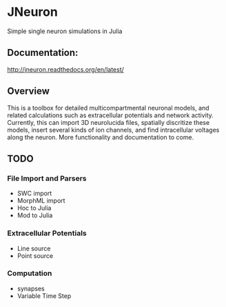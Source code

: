 # JNeuron
Simple single neuron simulations in Julia

## Documentation:
http://jneuron.readthedocs.org/en/latest/

## Overview

This is a toolbox for detailed multicompartmental neuronal models, and related calculations such as extracellular potentials and network activity. Currently, this can import 3D neurolucida files, spatially discritize these models, insert several kinds of ion channels, and find intracellular voltages along the neuron. More functionality and documentation to come.

## TODO

### File Import and Parsers
* SWC import
* MorphML import
* Hoc to Julia
* Mod to Julia

### Extracellular Potentials
* Line source
* Point source

### Computation
* synapses
* Variable Time Step



